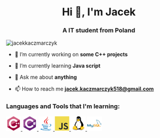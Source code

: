 <h1 align="center">Hi 👋, I'm Jacek</h1>
<h3 align="center">A IT student from Poland</h3>

<p align="left"> <img src="https://komarev.com/ghpvc/?username=jacekkaczmarczyk&label=Profile%20views&color=0e75b6&style=flat" alt="jacekkaczmarczyk" /> </p>

- 🔭 I’m currently working on **some C++ projects**

- 🌱 I’m currently learning **Java script**

- 💬 Ask me about **anything**

- 📫 How to reach me **jacek.kaczmarczyk518@gmail.com**


<h3 align="left">Languages and Tools that I'm learning:</h3>
<p align="left"> <a href="https://www.w3schools.com/cpp/" target="_blank"> <img src="https://raw.githubusercontent.com/devicons/devicon/master/icons/cplusplus/cplusplus-original.svg" alt="cplusplus" width="40" height="40"/> </a> <a href="https://www.w3schools.com/cs/" target="_blank"> <img src="https://raw.githubusercontent.com/devicons/devicon/master/icons/csharp/csharp-original.svg" alt="csharp" width="40" height="40"/> </a> <a href="https://www.java.com" target="_blank"> <img src="https://raw.githubusercontent.com/devicons/devicon/master/icons/java/java-original.svg" alt="java" width="40" height="40"/> </a> <a href="https://developer.mozilla.org/en-US/docs/Web/JavaScript" target="_blank"> <img src="https://raw.githubusercontent.com/devicons/devicon/master/icons/javascript/javascript-original.svg" alt="javascript" width="40" height="40"/> </a> <a href="https://www.linux.org/" target="_blank"> <img src="https://raw.githubusercontent.com/devicons/devicon/master/icons/linux/linux-original.svg" alt="linux" width="40" height="40"/> </a> <a href="https://www.mysql.com/" target="_blank"> <img src="https://raw.githubusercontent.com/devicons/devicon/master/icons/mysql/mysql-original-wordmark.svg" alt="mysql" width="40" height="40"/> </a> </p>


